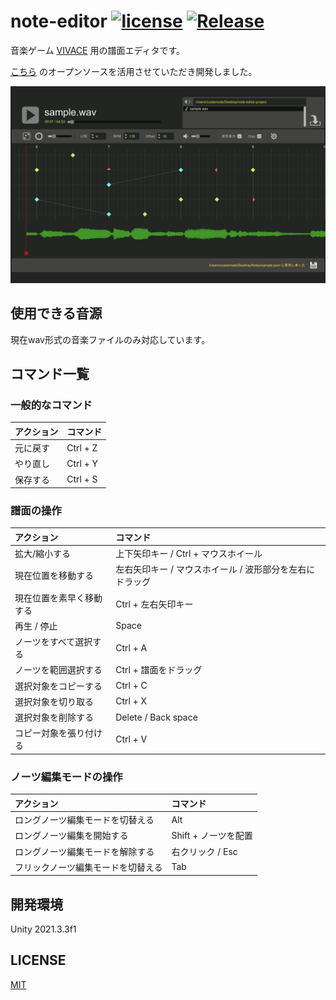 # note-editor [![license](https://img.shields.io/badge/license-MIT-green.svg?style=flat-square)](https://github.com/vivace-app/note-editor/blob/main/LICENSE) [![Release](https://img.shields.io/github/release/vivace-app/note-editor.svg?style=flat-square&logo=github)](https://github.com/vivace-app/note-editor/releases/latest)
音楽ゲーム [VIVACE](https://github.com/vivace-app/vivace) 用の譜面エディタです。

[こちら](https://github.com/setchi/NoteEditor) のオープンソースを活用させていただき開発しました。

![screenshot](screenshot.jpg)

## 使用できる音源
現在wav形式の音楽ファイルのみ対応しています。

## コマンド一覧
### 一般的なコマンド
| アクション | コマンド |
|:-----------|:------------|
| 元に戻す     |   Ctrl + Z    |
| やり直し     |   Ctrl + Y    |
| 保存する     |   Ctrl + S    |

### 譜面の操作
| アクション | コマンド |
|:-----------|:------------|
| 拡大/縮小する | 上下矢印キー / Ctrl + マウスホイール |
| 現在位置を移動する | 左右矢印キー / マウスホイール / 波形部分を左右にドラッグ |
| 現在位置を素早く移動する | Ctrl + 左右矢印キー |
| 再生 / 停止 | Space |
| ノーツをすべて選択する | Ctrl + A |
| ノーツを範囲選択する    |     Ctrl + 譜面をドラッグ   |
| 選択対象をコピーする    |    Ctrl + C     |
| 選択対象を切り取る     |   Ctrl + X    |
| 選択対象を削除する | Delete / Back space |
| コピー対象を張り付ける       |     Ctrl + V     |

### ノーツ編集モードの操作
| アクション             | コマンド           |
|:------------------|:---------------|
| ロングノーツ編集モードを切替える  | Alt            |
| ロングノーツ編集を開始する     | Shift + ノーツを配置 |
| ロングノーツ編集モードを解除する  | 右クリック / Esc    |
| フリックノーツ編集モードを切替える | Tab            |

## 開発環境
Unity 2021.3.3f1

## LICENSE
[MIT](https://github.com/vivace-app/note-editor/blob/main/LICENSE)
